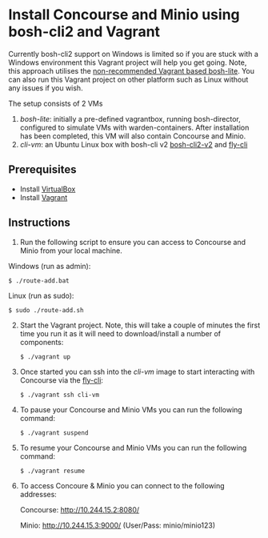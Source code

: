 # Install Concourse and Minio using bosh-cli2 and Vagrant

Currently bosh-cli2 support on Windows is limited so if you are stuck with a Windows environment this Vagrant project will help you get going. Note, this approach utilises the [non-recommended Vagrant based bosh-lite](https://github.com/cloudfoundry/bosh-lite/blob/master/docs/README.md). You can also run this Vagrant project on other platform such as Linux without any issues if you wish.

The setup consists of 2 VMs
1. *bosh-lite*: initially a pre-defined vagrantbox, running bosh-director, configured to simulate VMs with warden-containers. After installation has been completed, this VM will also contain Concourse and Minio.  
2. *cli-vm*: an Ubuntu Linux box with bosh-cli v2 [bosh-cli2-v2](https://bosh.io/docs/cli-v2) and [fly-cli](http://concourse.ci/fly-cli.html)

## Prerequisites
* Install [VirtualBox](https://www.virtualbox.org/wiki/Downloads)
* Install [Vagrant](https://www.vagrantup.com/downloads.html)

## Instructions
1. Run the following script to ensure you can access to Concourse and Minio from your local machine.

  Windows (run as admin):

   ```
   $ ./route-add.bat
   ```
   Linux (run as sudo):
   ```
   $ sudo ./route-add.sh
   ```

2. Start the Vagrant project. Note, this will take a couple of minutes the first time you run it as it will need to download/install a number of components:

   ```
   $ ./vagrant up
   ```

3. Once started you can ssh into the *cli-vm* image to start interacting with Concourse via the [fly-cli](http://concourse.ci/fly-cli.html):

   ```
   $ ./vagrant ssh cli-vm
   ```

4. To pause your Concourse and Minio VMs you can run the following command:

   ```
   $ ./vagrant suspend
   ```

5. To resume your Concourse and Minio VMs you can run the following command:

   ```
   $ ./vagrant resume
   ```

6. To access Concoure & Minio you can connect to the following addresses:

    Concourse: http://10.244.15.2:8080/

    Minio: http://10.244.15.3:9000/ (User/Pass: minio/minio123)
